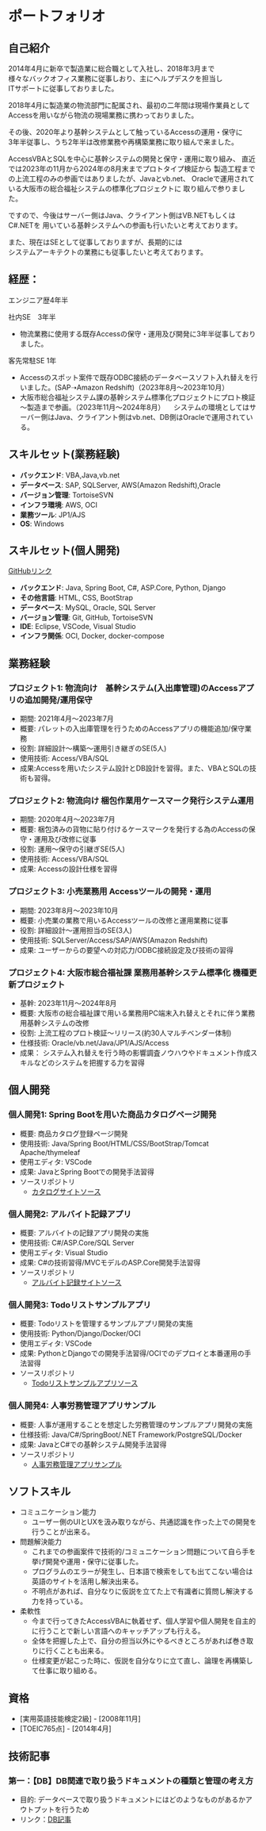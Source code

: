 # ポートフォリオ

## 自己紹介

2014年4月に新卒で製造業に総合職として入社し、2018年3月まで  
様々なバックオフィス業務に従事しおり、主にヘルプデスクを担当し  
ITサポートに従事しておりました。  
  
2018年4月に製造業の物流部門に配属され、最初の二年間は現場作業員として  
Accessを用いながら物流の現場業務に携わっておりました。  
  
その後、2020年より基幹システムとして触っているAccessの運用・保守に  
3年半従事し、うち2年半は改修業務や再構築業務に取り組んで来ました。  

AccessVBAとSQLを中心に基幹システムの開発と保守・運用に取り組み、
直近では2023年の11月から2024年の8月末までプロトタイプ検証から
製造工程までの上流工程のみの参画ではありましたが、Javaとvb.net、
Oracleで運用されている大阪市の総合福祉システムの標準化プロジェクトに
取り組んで参りました。

ですので、今後はサーバー側はJava、クライアント側はVB.NETもしくはC#.NETを
用いている基幹システムへの参画も行いたいと考えております。

また、現在はSEとして従事しておりますが、長期的には  
システムアーキテクトの業務にも従事したいと考えております。　
  
## 経歴：
  
エンジニア歴4年半  
  
社内SE　3年半
* 物流業務に使用する既存Accessの保守・運用及び開発に3年半従事しておりました。

客先常駐SE  1年
* Accessのスポット案件で既存ODBC接続のデータベースソフト入れ替えを行いました。(SAP➝Amazon Redshift)（2023年8月～2023年10月）
* 大阪市総合福祉システム課の基幹システム標準化プロジェクトにプロト検証～製造まで参画。（2023年11月～2024年8月）
　システムの環境としてはサーバー側はJava、クライアント側はvb.net、DB側はOracleで運用されている。




## スキルセット(業務経験)

* **バックエンド**: VBA,Java,vb.net
* **データベース**: SAP, SQLServer, AWS(Amazon Redshift),Oracle
* **バージョン管理**: TortoiseSVN
* **インフラ環境**: AWS, OCI
* **業務ツール**: JP1/AJS
* **OS**: Windows

## スキルセット(個人開発)

[GitHubリンク](https://github.com/sacky3105)

* **バックエンド**: Java, Spring Boot, C#, ASP.Core, Python, Django
* **その他言語**: HTML, CSS, BootStrap
* **データベース**: MySQL, Oracle, SQL Server
* **バージョン管理**: Git, GitHub, TortoiseSVN
* **IDE**: Eclipse, VSCode, Visual Studio
* **インフラ関係**: OCI, Docker, docker-compose

## 業務経験

### プロジェクト1: 物流向け　基幹システム(入出庫管理)のAccessアプリの追加開発/運用保守
- 期間: 2021年4月～2023年7月
- 概要: パレットの入出庫管理を行うためのAccessアプリの機能追加/保守業務
- 役割: 詳細設計〜構築〜運用引き継ぎのSE(5人)
- 使用技術: Access/VBA/SQL
- 成果:Accessを用いたシステム設計とDB設計を習得。また、VBAとSQLの技術も習得。

### プロジェクト2: 物流向け 梱包作業用ケースマーク発行システム運用
- 期間: 2020年4月～2023年7月
- 概要: 梱包済みの貨物に貼り付けるケースマークを発行する為のAccessの保守・運用及び改修に従事
- 役割: 運用～保守の引継ぎSE(5人)
- 使用技術: Access/VBA/SQL
- 成果: Accessの設計仕様を習得

### プロジェクト3: 小売業務用 Accessツールの開発・運用
- 期間: 2023年8月～2023年10月
- 概要: 小売業の業務で用いるAccessツールの改修と運用業務に従事
- 役割: 詳細設計〜運用担当のSE(3人)
- 使用技術: SQLServer/Access/SAP/AWS(Amazon Redshift)
- 成果: ユーザーからの要望への対応力/ODBC接続設定及び技術の習得

### プロジェクト4: 大阪市総合福祉課 業務用基幹システム標準化 機種更新プロジェクト
- 基幹: 2023年11月～2024年8月
- 概要: 大阪市の総合福祉課で用いる業務用PC端末入れ替えとそれに伴う業務用基幹システムの改修
- 役割: 上流工程のプロト検証～リリース(約30人マルチベンダー体制)
- 仕様技術: Oracle/vb.net/Java/JP1/AJS/Access
- 成果： システム入れ替えを行う時の影響調査ノウハウやドキュメント作成スキルなどのシステムを把握する力を習得

## 個人開発
### 個人開発1: Spring Bootを用いた商品カタログページ開発
* 概要: 商品カタログ登録ページ開発
* 使用技術: Java/Spring Boot/HTML/CSS/BootStrap/Tomcat Apache/thymeleaf
* 使用エディタ: VSCode
* 成果: JavaとSpring Bootでの開発手法習得
* ソースリポジトリ
  - [カタログサイトソース](https://github.com/sacky3105/motocatalog)

### 個人開発2: アルバイト記録アプリ
* 概要: アルバイトの記録アプリ開発の実施
* 使用技術: C#/ASP.Core/SQL Server
* 使用エディタ: Visual Studio
* 成果: C#の技術習得/MVCモデルのASP.Core開発手法習得
* ソースリポジトリ
  - [アルバイト記録サイトソース](https://github.com/sacky3105/PartTimeJobLogApp)


### 個人開発3: Todoリストサンプルアプリ
* 概要: Todoリストを管理するサンプルアプリ開発の実施
* 使用技術: Python/Django/Docker/OCI
* 使用エディタ: VSCode
* 成果: PythonとDjangoでの開発手法習得/OCIでのデプロイと本番運用の手法習得
* ソースリポジトリ
  - [Todoリストサンプルアプリソース](https://github.com/sacky3105/django_app)

### 個人開発4: 人事労務管理アプリサンプル
* 概要: 人事が運用することを想定した労務管理のサンプルアプリ開発の実施
* 仕様技術: Java/C#/SpringBoot/.NET Framework/PostgreSQL/Docker
* 成果: JavaとC#での基幹システム開発手法習得
* ソースリポジトリ
  - [人事労務管理アプリサンプル](https://github.com/sacky3105/hr-management-system-sample)

## ソフトスキル

* コミュニケーション能力
  - ユーザー側のUIとUXを汲み取りながら、共通認識を作った上での開発を行うことが出来る。
* 問題解決能力
  - これまでの参画案件で技術的/コミュニケーション問題について自ら手を挙げ開発や運用・保守に従事した。
  - プログラムのエラーが発生し、日本語で検索をしても出てこない場合は英語のサイトを活用し解決出来る。
  - 不明点があれば、自分なりに仮説を立てた上で有識者に質問し解決する力を持っている。
* 柔軟性
  - 今まで行ってきたAccessVBAに執着せず、個人学習や個人開発を自主的に行うことで新しい言語へのキャッチアップも行える。
  - 全体を把握した上で、自分の担当以外にやるべきところがあれば巻き取りに行くことも出来る。
  - 仕様変更が起こった時に、仮説を自分なりに立て直し、論理を再構築して仕事に取り組める。

## 資格
 
* [実用英語技能検定2級] - [2008年11月]
* [TOEIC765点] - [2014年4月]

## 技術記事
### 第一：【DB】DB関連で取り扱うドキュメントの種類と管理の考え方
* 目的: データベースで取り扱うドキュメントにはどのようなものがあるかアウトプットを行うため
* リンク：[DB記事](https://zenn.dev/taku_philoso32/articles/87d5e85325604c)